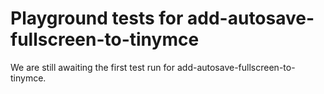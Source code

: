 # Playground tests for add-autosave-fullscreen-to-tinymce
We are still awaiting the first test run for add-autosave-fullscreen-to-tinymce.
